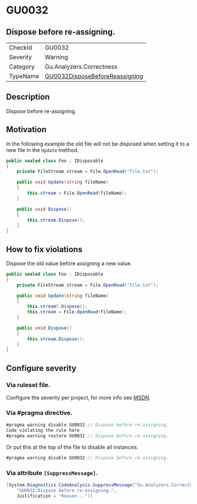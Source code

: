 # GU0032
## Dispose before re-assigning.

<!-- start generated table -->
<table>
<tr>
  <td>CheckId</td>
  <td>GU0032</td>
</tr>
<tr>
  <td>Severity</td>
  <td>Warning</td>
</tr>
<tr>
  <td>Category</td>
  <td>Gu.Analyzers.Correctness</td>
</tr>
<tr>
  <td>TypeName</td>
  <td><a href="https://github.com/JohanLarsson/Gu.Analyzers/blob/master/Gu.Analyzers.Analyzers/GU0032DisposeBeforeReassigning.cs">GU0032DisposeBeforeReassigning</a></td>
</tr>
</table>
<!-- end generated table -->

## Description

Dispose before re-assigning.

## Motivation

In the following example the old file will not be disposed when setting it to a new file in the `Update` method.

```c#
public sealed class Foo : IDisposable
{
    private FileStream stream = File.OpenRead("file.txt");

    public void Update(string fileName)
    {
        this.stream = File.OpenRead(fileName);
    }

    public void Dispose()
    {
        this.stream.Dispose();
    }
}
```

## How to fix violations

Dispose the old value before assigning a new value.

```c#
public sealed class Foo : IDisposable
{
    private FileStream stream = File.OpenRead("file.txt");

    public void Update(string fileName)
    {
        this.stream?.Dispose();
        this.stream = File.OpenRead(fileName);
    }

    public void Dispose()
    {
        this.stream.Dispose();
    }
}
```

<!-- start generated config severity -->
## Configure severity

### Via ruleset file.

Configure the severity per project, for more info see [MSDN](https://msdn.microsoft.com/en-us/library/dd264949.aspx).

### Via #pragma directive.
```C#
#pragma warning disable GU0032 // Dispose before re-assigning.
Code violating the rule here
#pragma warning restore GU0032 // Dispose before re-assigning.
```

Or put this at the top of the file to disable all instances.
```C#
#pragma warning disable GU0032 // Dispose before re-assigning.
```

### Via attribute `[SuppressMessage]`.

```C#
[System.Diagnostics.CodeAnalysis.SuppressMessage("Gu.Analyzers.Correctness", 
    "GU0032:Dispose before re-assigning.", 
    Justification = "Reason...")]
```
<!-- end generated config severity -->